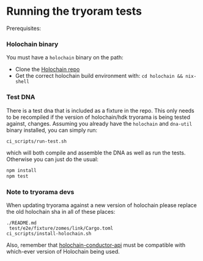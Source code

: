 # Running the tryoram tests

Prerequisites:

### Holochain binary

You must have a `holochain` binary on the path:
- Clone the [Holochain repo](https://github.com/holochain/holochain)
- Get the correct holochain build environment with: `cd holochain && nix-shell`

### Test DNA

There is a test dna that is included as a fixture in the repo.  This only needs to be recompiled if the version of holochain/hdk tryorama is being tested against, changes.  Assuming you already have the `holochain` and `dna-util` binary installed, you can simply run:

``` sh
ci_scripts/run-test.sh
```

which will both compile and assemble the DNA as well as run the tests.  Otherwise you can just do the usual:

``` sh
npm install
npm test
```

### Note to tryorama devs

When updating tryorama against a new version of holochain please replace the old holochain sha in all of these places:

```
./README.md
 test/e2e/fixture/zomes/link/Cargo.toml
ci_scripts/install-holochain.sh
```

Also, remember that [holochain-conductor-api](https://github.com/holochain/holochain-conductor-api) must be compatible with which-ever version of Holochain being used.
